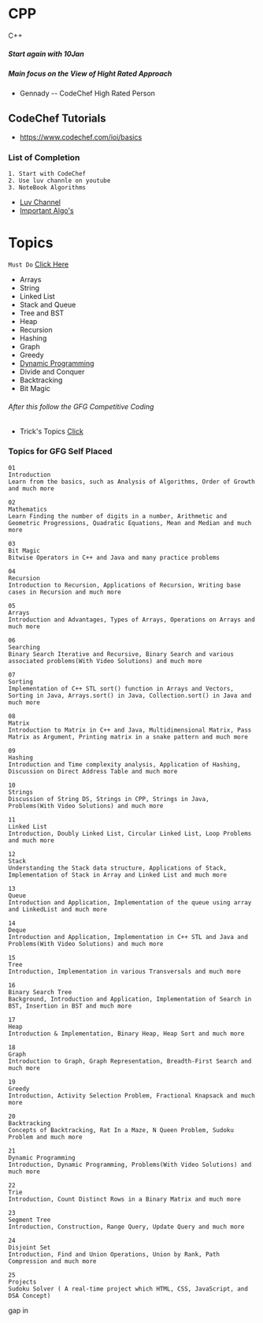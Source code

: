 # CPP
C++
##### Start again with 10Jan 
##### Main focus on the View of Hight Rated Approach
- Gennady -- CodeChef High Rated Person 

## CodeChef Tutorials
- https://www.codechef.com/ioi/basics


### List of Completion  
```
1. Start with CodeChef 
2. Use luv channle on youtube 
3. NoteBook Algorithms 
```
- [Luv Channel ](https://www.youtube.com/playlist?list=PLauivoElc3ggagradg8MfOZreCMmXMmJ-)
- [Important Algo's](https://www.geeksforgeeks.org/top-algorithms-and-data-structures-for-competitive-programming/) 

# Topics 
```Must Do``` [Click Here](https://www.geeksforgeeks.org/must-do-coding-questions-for-companies-like-amazon-microsoft-adobe/?ref=lbp)
- Arrays
- String
- Linked List
- Stack and Queue
- Tree and BST
- Heap
- Recursion
- Hashing
- Graph
- Greedy
- [Dynamic Programming](https://www.youtube.com/playlist?list=PL_z_8CaSLPWekqhdCPmFohncHwz8TY2Go)
- Divide and Conquer
- Backtracking
- Bit Magic

###### After this follow the GFG Competitive Coding 
- Trick's Topics [Click](https://www.geeksforgeeks.org/c-tricks-competitive-programming-c-11/)

### Topics for GFG Self Placed 
```
01
Introduction
Learn from the basics, such as Analysis of Algorithms, Order of Growth and much more

02
Mathematics
Learn Finding the number of digits in a number, Arithmetic and Geometric Progressions, Quadratic Equations, Mean and Median and much more

03
Bit Magic
Bitwise Operators in C++ and Java and many practice problems

04
Recursion
Introduction to Recursion, Applications of Recursion, Writing base cases in Recursion and much more

05
Arrays
Introduction and Advantages, Types of Arrays, Operations on Arrays and much more

06
Searching
Binary Search Iterative and Recursive, Binary Search and various associated problems(With Video Solutions) and much more

07
Sorting
Implementation of C++ STL sort() function in Arrays and Vectors, Sorting in Java, Arrays.sort() in Java, Collection.sort() in Java and much more

08
Matrix
Introduction to Matrix in C++ and Java, Multidimensional Matrix, Pass Matrix as Argument, Printing matrix in a snake pattern and much more

09
Hashing
Introduction and Time complexity analysis, Application of Hashing, Discussion on Direct Address Table and much more

10
Strings
Discussion of String DS, Strings in CPP, Strings in Java, Problems(With Video Solutions) and much more

11
Linked List
Introduction, Doubly Linked List, Circular Linked List, Loop Problems and much more

12
Stack
Understanding the Stack data structure, Applications of Stack, Implementation of Stack in Array and Linked List and much more

13
Queue
Introduction and Application, Implementation of the queue using array and LinkedList and much more

14
Deque
Introduction and Application, Implementation in C++ STL and Java and Problems(With Video Solutions) and much more

15
Tree
Introduction, Implementation in various Transversals and much more

16
Binary Search Tree
Background, Introduction and Application, Implementation of Search in BST, Insertion in BST and much more

17
Heap
Introduction & Implementation, Binary Heap, Heap Sort and much more

18
Graph
Introduction to Graph, Graph Representation, Breadth-First Search and much more

19
Greedy
Introduction, Activity Selection Problem, Fractional Knapsack and much more

20
Backtracking
Concepts of Backtracking, Rat In a Maze, N Queen Problem, Sudoku Problem and much more

21
Dynamic Programming
Introduction, Dynamic Programming, Problems(With Video Solutions) and much more

22
Trie
Introduction, Count Distinct Rows in a Binary Matrix and much more

23
Segment Tree
Introduction, Construction, Range Query, Update Query and much more

24
Disjoint Set
Introduction, Find and Union Operations, Union by Rank, Path Compression and much more

25
Projects
Sudoku Solver ( A real-time project which HTML, CSS, JavaScript, and DSA Concept)
```
gap in 
